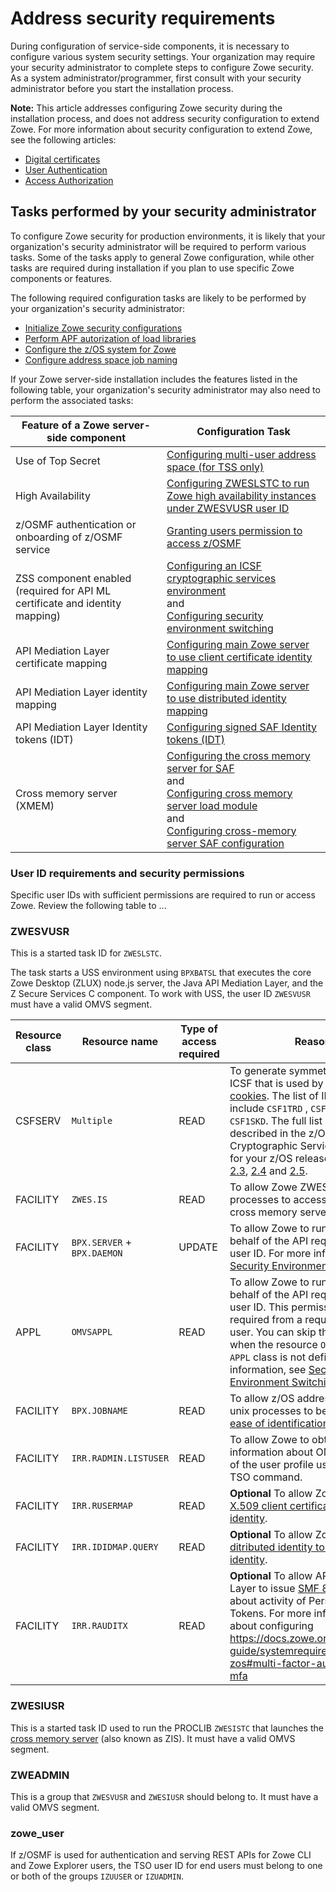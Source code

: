 # Address security requirements

During configuration of service-side components, it is necessary to configure various system security settings. Your organization may require your security administrator to complete steps to configure Zowe security. As a system administrator/programmer, first consult with your security administrator before you start the installation process. 

**Note:** This article addresses configuring Zowe security during the installation process, and does not address security configuration to extend Zowe. For more information about security configuration to extend Zowe, see the following articles:

  - [Digital certificates](../getting-started/zowe-security-overview#digital-certificates)
  - [User Authentication](../getting-started/zowe-security-overview#user-authentication)
  - [Access Authorization](../getting-started/zowe-security-overview#access-authorization)

## Tasks performed by your security administrator

To configure Zowe security for production environments, it is likely that your organization's security administrator will be required to perform various tasks. Some of the tasks apply to general Zowe configuration, while other tasks are required during installation if you plan to use specific Zowe components or features. 

The following required configuration tasks are likely to be performed by your organization's security administrator:

* [Initialize Zowe security configurations](../user-guide/initialize-security-configuration.md)
* [Perform APF autorization of load libraries](../user-guide/apf-authorize-load-library.md)
* [Configure the z/OS system for Zowe](../user-guide/configure-zos-system.md/#configure-user-ids-and-groups-for-the-zowe-started-tasks)
* [Configure address space job naming](../user-guide/configure-zos-system.md/#configure-address-space-job-naming)

If your Zowe server-side installation includes the features listed in the following table, your organization's security administrator may also need to perform the associated tasks:

| Feature of a Zowe server-side component  | Configuration Task  | 
| ---- | ---- | 
| Use of Top Secret | [Configuring multi-user address space (for TSS only)](../user-guide/configure-zos-system.md/#configure-multi-user-address-space-for-tss-only) |
| High Availability | [Configuring ZWESLSTC to run Zowe high availability instances under ZWESVUSR user ID](../user-guide/configure-zos-system.md/#configure-zweslstc-to-run-zowe-high-availability-instances-under-zwesvusr-user-id) |
| z/OSMF authentication or onboarding of z/OSMF service | [Granting users permission to access z/OSMF](../user-guide/grant-user-permission-zosmf.md) |
| ZSS component enabled (required for API ML certificate and identity mapping) |[Configuring an ICSF cryptographic services environment](../user-guide/configure-zos-system.md/#configure-an-icsf-cryptographic-services-environment) <br />and<br /> [Configuring security environment switching](../user-guide/configure-zos-system.md/#configure-security-environment-switching)|
| API Mediation Layer certificate mapping | [Configuring main Zowe server to use client certificate identity mapping](../user-guide/configure-zos-system.md/#configure-main-zowe-server-to-use-client-certificate-identity-mapping) |
| API Mediation Layer identity mapping | [Configuring main Zowe server to use distributed identity mapping](../user-guide/configure-zos-system.md/#configure-main-zowe-server-to-use-distributed-identity-mapping) |
| API Mediation Layer Identity tokens (IDT) | [Configuring signed SAF Identity tokens (IDT)](../user-guide/configure-zos-system.md/#configure-signed-saf-identity-tokens-idt) |
| Cross memory server (XMEM) | [Configuring the cross memory server for SAF](../user-guide/configure-zos-system.md/#configure-the-cross-memory-server-for-saf)<br />and<br />[Configuring cross memory server load module](../user-guide/configure-xmem-server.md/#load-module)<br />and<br />[Configuring cross-memory server SAF configuration](../user-guide/configure-xmem-server.md/#saf-configuration) |




### User ID requirements and security permissions

Specific user IDs with sufficient permissions are required to run or access Zowe. Review the following table to ... <!-- Provide details about the task and the specific role to perform the task -->

### ZWESVUSR

This is a started task ID for `ZWESLSTC`.  

The task starts a USS environment using `BPXBATSL` that executes the core Zowe Desktop (ZLUX) node.js server, the Java API Mediation Layer, and the Z Secure Services C component.  To work with USS, the user ID `ZWESVUSR` must have a valid OMVS segment.  


| Resource class    | Resource name                          | Type of access required | Reason                                                                                                                                                                                                                        |
|----------|-----------------------------|--------|-------------------------------------------------------------------------------------------------------------------------------------------------------------------------------------------------------------------------------------------------------------------------------------------------------------------------------------------------------------------------------------------------------------------------------------------------------------------------------------------------------------------------------------------------------------------------------------------------------------------------------------------------------------------------------------------------------------------------------------------------|
| CSFSERV  | `Multiple`                  | READ   | To generate symmetric keys using ICSF that is used by [Zowe Desktop cookies](./configure-zos-system.md#configure-an-icsf-cryptographic-services-environment). The list of IDs to enable include `CSF1TRD` , `CSF1TRC` , `CSF1SKE` , `CSF1SKD`. The full list of IDs is described in the z/OS Cryptographic Services user guide for your z/OS release level: [2.2](https://www.ibm.com/docs/en/zos/2.2.0?topic=ssl-racf-csfserv-resource-requirements), [2.3](https://www.ibm.com/docs/en/zos/2.3.0?topic=ssl-racf-csfserv-resource-requirements), [2.4](https://www.ibm.com/docs/en/zos/2.4.0?topic=ssl-racf-csfserv-resource-requirements) and [2.5](https://www.ibm.com/docs/en/zos/2.5.0?topic=ssl-racf-csfserv-resource-requirements). |
| FACILITY | `ZWES.IS`                   | READ   | To allow Zowe ZWESLSTC processes to access the Zowe ZIS cross memory server.                                                                                                                                                                                                                                                                                                                                                                                                                                                                                                                                                                                                                                                                    |
| FACILITY | `BPX.SERVER` + `BPX.DAEMON` | UPDATE | To allow Zowe to run code on behalf of the API requester's TSO user ID. For more information, see [Security Environment Switching](./configure-zos-system.md#configure-security-environment-switching).                                                                                                                                                                                                                                                                                                                                                                                                                                                                                                                                     |
| APPL     | `OMVSAPPL`                  | READ   | To allow Zowe to run code on behalf of the API requester's TSO user ID. This permission is also required from a requester's TSO user. You can skip this requirement when the resource `OMVSAPPL` in the `APPL` class is not defined. For more information, see [Security Environment Switching](./configure-zos-system.md#configure-security-environment-switching).                                                                                                                                                                                                                                                                                                                                                                        |
| FACILITY | `BPX.JOBNAME`               | READ   | To allow z/OS address spaces for unix processes to be renamed for [ease of identification](./configure-zos-system.md#configure-address-space-job-naming).                                                                                                                                                                                                                                                                                                                                                                                                                                                                                                                                                                                       |
| FACILITY | `IRR.RADMIN.LISTUSER`       | READ   | To allow Zowe to obtain information about OMVS segment of the user profile using `LISTUSER` TSO command.                                                                                                                                                                                                                                                                                                                                                                                                                                                                                                                                                                                                                                        |
| FACILITY | `IRR.RUSERMAP`              | READ   | **Optional** To allow Zowe to [map an X.509 client certificate to a z/OS identity](./configure-zos-system.md#configure-main-zowe-server-to-use-client-certificate-identity-mapping).                                                                                                                                                                                                                                                                                                                                                                                                                                                                                                                                                            |
| FACILITY | `IRR.IDIDMAP.QUERY`         | READ   | **Optional** To allow Zowe to [map an ditributed identity to a z/OS identity](./configure-zos-system.md#configure-main-zowe-server-to-use-distributed-identity-mapping).                                                                                                                                                                                                                                                                                                                                                                                                                                                                                                                                                                        |
| FACILITY | `IRR.RAUDITX`               | READ   | **Optional** To allow API Mediation Layer to issue [SMF 83 records](./api-mediation/api-mediation-smf) about activity of Personal Access Tokens.                                                                                                                                                                                             For more information about configuring https://docs.zowe.org/stable/user-guide/systemrequirements-zos#multi-factor-authentication-mfa                                                                                                         
### ZWESIUSR

This is a started task ID used to run the PROCLIB `ZWESISTC` that launches the [cross memory server](./configure-xmem-server.md) (also known as ZIS).  It must have a valid OMVS segment.

### ZWEADMIN

This is a group that `ZWESVUSR` and `ZWESIUSR` should belong to. It must have a valid OMVS segment.  

### zowe_user

If z/OSMF is used for authentication and serving REST APIs for Zowe CLI and Zowe Explorer users, the TSO user ID for end users must belong to one or both of the groups `IZUUSER` or `IZUADMIN`.


